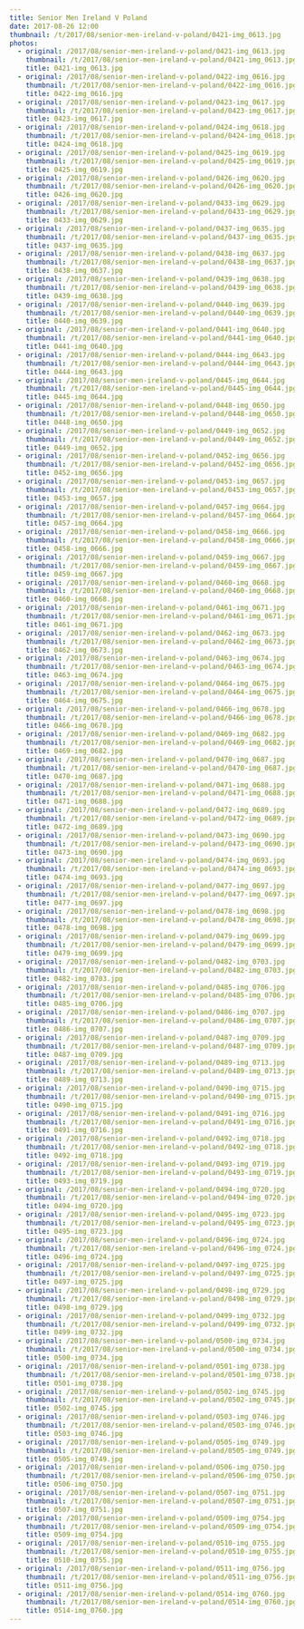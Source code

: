 ```yaml
---
title: Senior Men Ireland V Poland
date: 2017-08-26 12:00
thumbnail: /t/2017/08/senior-men-ireland-v-poland/0421-img_0613.jpg
photos:
  - original: /2017/08/senior-men-ireland-v-poland/0421-img_0613.jpg
    thumbnail: /t/2017/08/senior-men-ireland-v-poland/0421-img_0613.jpg
    title: 0421-img_0613.jpg
  - original: /2017/08/senior-men-ireland-v-poland/0422-img_0616.jpg
    thumbnail: /t/2017/08/senior-men-ireland-v-poland/0422-img_0616.jpg
    title: 0422-img_0616.jpg
  - original: /2017/08/senior-men-ireland-v-poland/0423-img_0617.jpg
    thumbnail: /t/2017/08/senior-men-ireland-v-poland/0423-img_0617.jpg
    title: 0423-img_0617.jpg
  - original: /2017/08/senior-men-ireland-v-poland/0424-img_0618.jpg
    thumbnail: /t/2017/08/senior-men-ireland-v-poland/0424-img_0618.jpg
    title: 0424-img_0618.jpg
  - original: /2017/08/senior-men-ireland-v-poland/0425-img_0619.jpg
    thumbnail: /t/2017/08/senior-men-ireland-v-poland/0425-img_0619.jpg
    title: 0425-img_0619.jpg
  - original: /2017/08/senior-men-ireland-v-poland/0426-img_0620.jpg
    thumbnail: /t/2017/08/senior-men-ireland-v-poland/0426-img_0620.jpg
    title: 0426-img_0620.jpg
  - original: /2017/08/senior-men-ireland-v-poland/0433-img_0629.jpg
    thumbnail: /t/2017/08/senior-men-ireland-v-poland/0433-img_0629.jpg
    title: 0433-img_0629.jpg
  - original: /2017/08/senior-men-ireland-v-poland/0437-img_0635.jpg
    thumbnail: /t/2017/08/senior-men-ireland-v-poland/0437-img_0635.jpg
    title: 0437-img_0635.jpg
  - original: /2017/08/senior-men-ireland-v-poland/0438-img_0637.jpg
    thumbnail: /t/2017/08/senior-men-ireland-v-poland/0438-img_0637.jpg
    title: 0438-img_0637.jpg
  - original: /2017/08/senior-men-ireland-v-poland/0439-img_0638.jpg
    thumbnail: /t/2017/08/senior-men-ireland-v-poland/0439-img_0638.jpg
    title: 0439-img_0638.jpg
  - original: /2017/08/senior-men-ireland-v-poland/0440-img_0639.jpg
    thumbnail: /t/2017/08/senior-men-ireland-v-poland/0440-img_0639.jpg
    title: 0440-img_0639.jpg
  - original: /2017/08/senior-men-ireland-v-poland/0441-img_0640.jpg
    thumbnail: /t/2017/08/senior-men-ireland-v-poland/0441-img_0640.jpg
    title: 0441-img_0640.jpg
  - original: /2017/08/senior-men-ireland-v-poland/0444-img_0643.jpg
    thumbnail: /t/2017/08/senior-men-ireland-v-poland/0444-img_0643.jpg
    title: 0444-img_0643.jpg
  - original: /2017/08/senior-men-ireland-v-poland/0445-img_0644.jpg
    thumbnail: /t/2017/08/senior-men-ireland-v-poland/0445-img_0644.jpg
    title: 0445-img_0644.jpg
  - original: /2017/08/senior-men-ireland-v-poland/0448-img_0650.jpg
    thumbnail: /t/2017/08/senior-men-ireland-v-poland/0448-img_0650.jpg
    title: 0448-img_0650.jpg
  - original: /2017/08/senior-men-ireland-v-poland/0449-img_0652.jpg
    thumbnail: /t/2017/08/senior-men-ireland-v-poland/0449-img_0652.jpg
    title: 0449-img_0652.jpg
  - original: /2017/08/senior-men-ireland-v-poland/0452-img_0656.jpg
    thumbnail: /t/2017/08/senior-men-ireland-v-poland/0452-img_0656.jpg
    title: 0452-img_0656.jpg
  - original: /2017/08/senior-men-ireland-v-poland/0453-img_0657.jpg
    thumbnail: /t/2017/08/senior-men-ireland-v-poland/0453-img_0657.jpg
    title: 0453-img_0657.jpg
  - original: /2017/08/senior-men-ireland-v-poland/0457-img_0664.jpg
    thumbnail: /t/2017/08/senior-men-ireland-v-poland/0457-img_0664.jpg
    title: 0457-img_0664.jpg
  - original: /2017/08/senior-men-ireland-v-poland/0458-img_0666.jpg
    thumbnail: /t/2017/08/senior-men-ireland-v-poland/0458-img_0666.jpg
    title: 0458-img_0666.jpg
  - original: /2017/08/senior-men-ireland-v-poland/0459-img_0667.jpg
    thumbnail: /t/2017/08/senior-men-ireland-v-poland/0459-img_0667.jpg
    title: 0459-img_0667.jpg
  - original: /2017/08/senior-men-ireland-v-poland/0460-img_0668.jpg
    thumbnail: /t/2017/08/senior-men-ireland-v-poland/0460-img_0668.jpg
    title: 0460-img_0668.jpg
  - original: /2017/08/senior-men-ireland-v-poland/0461-img_0671.jpg
    thumbnail: /t/2017/08/senior-men-ireland-v-poland/0461-img_0671.jpg
    title: 0461-img_0671.jpg
  - original: /2017/08/senior-men-ireland-v-poland/0462-img_0673.jpg
    thumbnail: /t/2017/08/senior-men-ireland-v-poland/0462-img_0673.jpg
    title: 0462-img_0673.jpg
  - original: /2017/08/senior-men-ireland-v-poland/0463-img_0674.jpg
    thumbnail: /t/2017/08/senior-men-ireland-v-poland/0463-img_0674.jpg
    title: 0463-img_0674.jpg
  - original: /2017/08/senior-men-ireland-v-poland/0464-img_0675.jpg
    thumbnail: /t/2017/08/senior-men-ireland-v-poland/0464-img_0675.jpg
    title: 0464-img_0675.jpg
  - original: /2017/08/senior-men-ireland-v-poland/0466-img_0678.jpg
    thumbnail: /t/2017/08/senior-men-ireland-v-poland/0466-img_0678.jpg
    title: 0466-img_0678.jpg
  - original: /2017/08/senior-men-ireland-v-poland/0469-img_0682.jpg
    thumbnail: /t/2017/08/senior-men-ireland-v-poland/0469-img_0682.jpg
    title: 0469-img_0682.jpg
  - original: /2017/08/senior-men-ireland-v-poland/0470-img_0687.jpg
    thumbnail: /t/2017/08/senior-men-ireland-v-poland/0470-img_0687.jpg
    title: 0470-img_0687.jpg
  - original: /2017/08/senior-men-ireland-v-poland/0471-img_0688.jpg
    thumbnail: /t/2017/08/senior-men-ireland-v-poland/0471-img_0688.jpg
    title: 0471-img_0688.jpg
  - original: /2017/08/senior-men-ireland-v-poland/0472-img_0689.jpg
    thumbnail: /t/2017/08/senior-men-ireland-v-poland/0472-img_0689.jpg
    title: 0472-img_0689.jpg
  - original: /2017/08/senior-men-ireland-v-poland/0473-img_0690.jpg
    thumbnail: /t/2017/08/senior-men-ireland-v-poland/0473-img_0690.jpg
    title: 0473-img_0690.jpg
  - original: /2017/08/senior-men-ireland-v-poland/0474-img_0693.jpg
    thumbnail: /t/2017/08/senior-men-ireland-v-poland/0474-img_0693.jpg
    title: 0474-img_0693.jpg
  - original: /2017/08/senior-men-ireland-v-poland/0477-img_0697.jpg
    thumbnail: /t/2017/08/senior-men-ireland-v-poland/0477-img_0697.jpg
    title: 0477-img_0697.jpg
  - original: /2017/08/senior-men-ireland-v-poland/0478-img_0698.jpg
    thumbnail: /t/2017/08/senior-men-ireland-v-poland/0478-img_0698.jpg
    title: 0478-img_0698.jpg
  - original: /2017/08/senior-men-ireland-v-poland/0479-img_0699.jpg
    thumbnail: /t/2017/08/senior-men-ireland-v-poland/0479-img_0699.jpg
    title: 0479-img_0699.jpg
  - original: /2017/08/senior-men-ireland-v-poland/0482-img_0703.jpg
    thumbnail: /t/2017/08/senior-men-ireland-v-poland/0482-img_0703.jpg
    title: 0482-img_0703.jpg
  - original: /2017/08/senior-men-ireland-v-poland/0485-img_0706.jpg
    thumbnail: /t/2017/08/senior-men-ireland-v-poland/0485-img_0706.jpg
    title: 0485-img_0706.jpg
  - original: /2017/08/senior-men-ireland-v-poland/0486-img_0707.jpg
    thumbnail: /t/2017/08/senior-men-ireland-v-poland/0486-img_0707.jpg
    title: 0486-img_0707.jpg
  - original: /2017/08/senior-men-ireland-v-poland/0487-img_0709.jpg
    thumbnail: /t/2017/08/senior-men-ireland-v-poland/0487-img_0709.jpg
    title: 0487-img_0709.jpg
  - original: /2017/08/senior-men-ireland-v-poland/0489-img_0713.jpg
    thumbnail: /t/2017/08/senior-men-ireland-v-poland/0489-img_0713.jpg
    title: 0489-img_0713.jpg
  - original: /2017/08/senior-men-ireland-v-poland/0490-img_0715.jpg
    thumbnail: /t/2017/08/senior-men-ireland-v-poland/0490-img_0715.jpg
    title: 0490-img_0715.jpg
  - original: /2017/08/senior-men-ireland-v-poland/0491-img_0716.jpg
    thumbnail: /t/2017/08/senior-men-ireland-v-poland/0491-img_0716.jpg
    title: 0491-img_0716.jpg
  - original: /2017/08/senior-men-ireland-v-poland/0492-img_0718.jpg
    thumbnail: /t/2017/08/senior-men-ireland-v-poland/0492-img_0718.jpg
    title: 0492-img_0718.jpg
  - original: /2017/08/senior-men-ireland-v-poland/0493-img_0719.jpg
    thumbnail: /t/2017/08/senior-men-ireland-v-poland/0493-img_0719.jpg
    title: 0493-img_0719.jpg
  - original: /2017/08/senior-men-ireland-v-poland/0494-img_0720.jpg
    thumbnail: /t/2017/08/senior-men-ireland-v-poland/0494-img_0720.jpg
    title: 0494-img_0720.jpg
  - original: /2017/08/senior-men-ireland-v-poland/0495-img_0723.jpg
    thumbnail: /t/2017/08/senior-men-ireland-v-poland/0495-img_0723.jpg
    title: 0495-img_0723.jpg
  - original: /2017/08/senior-men-ireland-v-poland/0496-img_0724.jpg
    thumbnail: /t/2017/08/senior-men-ireland-v-poland/0496-img_0724.jpg
    title: 0496-img_0724.jpg
  - original: /2017/08/senior-men-ireland-v-poland/0497-img_0725.jpg
    thumbnail: /t/2017/08/senior-men-ireland-v-poland/0497-img_0725.jpg
    title: 0497-img_0725.jpg
  - original: /2017/08/senior-men-ireland-v-poland/0498-img_0729.jpg
    thumbnail: /t/2017/08/senior-men-ireland-v-poland/0498-img_0729.jpg
    title: 0498-img_0729.jpg
  - original: /2017/08/senior-men-ireland-v-poland/0499-img_0732.jpg
    thumbnail: /t/2017/08/senior-men-ireland-v-poland/0499-img_0732.jpg
    title: 0499-img_0732.jpg
  - original: /2017/08/senior-men-ireland-v-poland/0500-img_0734.jpg
    thumbnail: /t/2017/08/senior-men-ireland-v-poland/0500-img_0734.jpg
    title: 0500-img_0734.jpg
  - original: /2017/08/senior-men-ireland-v-poland/0501-img_0738.jpg
    thumbnail: /t/2017/08/senior-men-ireland-v-poland/0501-img_0738.jpg
    title: 0501-img_0738.jpg
  - original: /2017/08/senior-men-ireland-v-poland/0502-img_0745.jpg
    thumbnail: /t/2017/08/senior-men-ireland-v-poland/0502-img_0745.jpg
    title: 0502-img_0745.jpg
  - original: /2017/08/senior-men-ireland-v-poland/0503-img_0746.jpg
    thumbnail: /t/2017/08/senior-men-ireland-v-poland/0503-img_0746.jpg
    title: 0503-img_0746.jpg
  - original: /2017/08/senior-men-ireland-v-poland/0505-img_0749.jpg
    thumbnail: /t/2017/08/senior-men-ireland-v-poland/0505-img_0749.jpg
    title: 0505-img_0749.jpg
  - original: /2017/08/senior-men-ireland-v-poland/0506-img_0750.jpg
    thumbnail: /t/2017/08/senior-men-ireland-v-poland/0506-img_0750.jpg
    title: 0506-img_0750.jpg
  - original: /2017/08/senior-men-ireland-v-poland/0507-img_0751.jpg
    thumbnail: /t/2017/08/senior-men-ireland-v-poland/0507-img_0751.jpg
    title: 0507-img_0751.jpg
  - original: /2017/08/senior-men-ireland-v-poland/0509-img_0754.jpg
    thumbnail: /t/2017/08/senior-men-ireland-v-poland/0509-img_0754.jpg
    title: 0509-img_0754.jpg
  - original: /2017/08/senior-men-ireland-v-poland/0510-img_0755.jpg
    thumbnail: /t/2017/08/senior-men-ireland-v-poland/0510-img_0755.jpg
    title: 0510-img_0755.jpg
  - original: /2017/08/senior-men-ireland-v-poland/0511-img_0756.jpg
    thumbnail: /t/2017/08/senior-men-ireland-v-poland/0511-img_0756.jpg
    title: 0511-img_0756.jpg
  - original: /2017/08/senior-men-ireland-v-poland/0514-img_0760.jpg
    thumbnail: /t/2017/08/senior-men-ireland-v-poland/0514-img_0760.jpg
    title: 0514-img_0760.jpg
---
```

